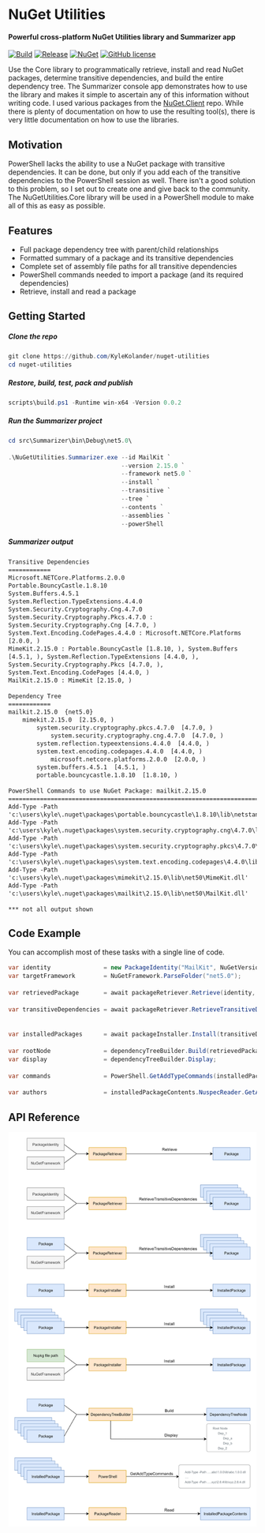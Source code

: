 # NuGet Utilities

#### Powerful cross-platform NuGet Utilities library and Summarizer app

[![Build](https://github.com/KyleKolander/nuget-utilities/actions/workflows/ci.yml/badge.svg)](https://github.com/KyleKolander/nuget-utilities/actions/workflows/ci.yml) [![Release](https://github.com/KyleKolander/nuget-utilities/actions/workflows/release.yml/badge.svg)](https://github.com/KyleKolander/nuget-utilities/actions/workflows/release.yml) [![NuGet](https://img.shields.io/nuget/v/NuGetUtilities.Core.svg)](https://www.nuget.org/packages/NuGetUtilities.Core/) [![GitHub license](https://img.shields.io/badge/license-MIT%20-blue.svg)](https://raw.githubusercontent.com/KyleKolander/nuget-utilities/main/LICENSE)

Use the Core library to programmatically retrieve, install and read NuGet packages, determine transitive dependencies, and build the entire dependency tree. The Summarizer console app demonstrates how to use the library and makes it simple to ascertain any of this information without writing code.  I used various packages from the [NuGet.Client](https://github.com/NuGet/NuGet.Client) repo.  While there is plenty of documentation on how to use the resulting tool(s), there is very little documentation on how to use the libraries.

## Motivation

PowerShell lacks the ability to use a NuGet package with transitive dependencies.  It can be done, but only if you add each of the transitive dependencies to the PowerShell session as well.  There isn't a good solution to this problem, so I set out to create one and give back to the community.  The NuGetUtilities.Core library will be used in a PowerShell module to make all of this as easy as possible.

## Features

- Full package dependency tree with parent/child relationships
- Formatted summary of a package and its transitive dependencies
- Complete set of assembly file paths for all transitive dependencies
- PowerShell commands needed to import a package (and its required dependencies)
- Retrieve, install and read a package

## Getting Started

##### Clone the repo

```powershell
git clone https://github.com/KyleKolander/nuget-utilities
cd nuget-utilities
```

##### Restore, build, test, pack and publish

```powershell
scripts\build.ps1 -Runtime win-x64 -Version 0.0.2
```

##### Run the Summarizer project

```powershell
cd src\Summarizer\bin\Debug\net5.0\

.\NuGetUtilities.Summarizer.exe --id MailKit `
                                --version 2.15.0 `
                                --framework net5.0 `
                                --install `
                                --transitive `
                                --tree `
                                --contents `
                                --assemblies `
                                --powerShell
```

##### Summarizer output

```
Transitive Dependencies
============
Microsoft.NETCore.Platforms.2.0.0
Portable.BouncyCastle.1.8.10
System.Buffers.4.5.1
System.Reflection.TypeExtensions.4.4.0
System.Security.Cryptography.Cng.4.7.0
System.Security.Cryptography.Pkcs.4.7.0 : System.Security.Cryptography.Cng [4.7.0, )
System.Text.Encoding.CodePages.4.4.0 : Microsoft.NETCore.Platforms [2.0.0, )
MimeKit.2.15.0 : Portable.BouncyCastle [1.8.10, ), System.Buffers [4.5.1, ), System.Reflection.TypeExtensions [4.4.0, ), System.Security.Cryptography.Pkcs [4.7.0, ), System.Text.Encoding.CodePages [4.4.0, )
MailKit.2.15.0 : MimeKit [2.15.0, )

Dependency Tree
============
mailkit.2.15.0  {net5.0}
    mimekit.2.15.0  [2.15.0, )
        system.security.cryptography.pkcs.4.7.0  [4.7.0, )
            system.security.cryptography.cng.4.7.0  [4.7.0, )
        system.reflection.typeextensions.4.4.0  [4.4.0, )
        system.text.encoding.codepages.4.4.0  [4.4.0, )
            microsoft.netcore.platforms.2.0.0  [2.0.0, )
        system.buffers.4.5.1  [4.5.1, )
        portable.bouncycastle.1.8.10  [1.8.10, )

PowerShell Commands to use NuGet Package: mailkit.2.15.0
================================================================================
Add-Type -Path 'c:\users\kyle\.nuget\packages\portable.bouncycastle\1.8.10\lib\netstandard2.0\BouncyCastle.Crypto.dll'
Add-Type -Path 'c:\users\kyle\.nuget\packages\system.security.cryptography.cng\4.7.0\lib\netcoreapp3.0\System.Security.Cryptography.Cng.dll'
Add-Type -Path 'c:\users\kyle\.nuget\packages\system.security.cryptography.pkcs\4.7.0\lib\netcoreapp3.0\System.Security.Cryptography.Pkcs.dll'
Add-Type -Path 'c:\users\kyle\.nuget\packages\system.text.encoding.codepages\4.4.0\lib\netstandard2.0\System.Text.Encoding.CodePages.dll'
Add-Type -Path 'c:\users\kyle\.nuget\packages\mimekit\2.15.0\lib\net50\MimeKit.dll'
Add-Type -Path 'c:\users\kyle\.nuget\packages\mailkit\2.15.0\lib\net50\MailKit.dll'

*** not all output shown
```

## Code Example

You can accomplish most of these tasks with a single line of code.

```csharp
var identity               = new PackageIdentity("MailKit", NuGetVersion.Parse("2.15.0"));
var targetFramework        = NuGetFramework.ParseFolder("net5.0");

var retrievedPackage       = await packageRetriever.Retrieve(identity, targetFramework);

var transitiveDependencies = await packageRetriever.RetrieveTransitiveDependencies(retrievedPackage
                                                                                 , targetFramework);

var installedPackages      = await packageInstaller.Install(transitiveDependencies);

var rootNode               = dependencyTreeBuilder.Build(retrievedPackage, transitiveDependencies);
var display                = dependencyTreeBuilder.Display;

var commands               = PowerShell.GetAddTypeCommands(installedPackages);

var authors                = installedPackageContents.NuspecReader.GetAuthors();
```

## API Reference

![Flow Diagrams](https://raw.githubusercontent.com/KyleKolander/nuget-utilities/main/diagrams/Flow.png)
